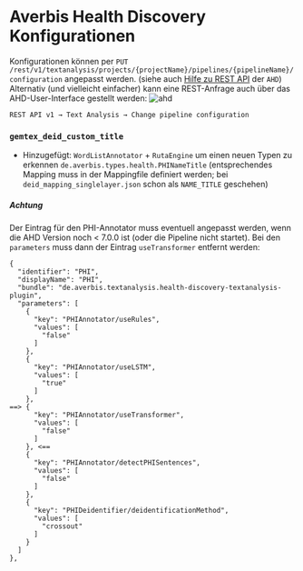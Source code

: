 # Averbis Health Discovery Konfigurationen
Konfigurationen können per 
``PUT`` ``/rest/v1/textanalysis/projects/{projectName}/pipelines/{pipelineName}/configuration`` angepasst werden.
(siehe auch
[Hilfe zu REST API](https://help.averbis.com/health-discovery/user-manual/#HealthDiscoveryUserManualVersion6.20-ApplicationInterface:RESTAPI)
der ``AHD``)  
Alternativ (und vielleicht einfacher) kann eine REST-Anfrage auch über das AHD-User-Interface gestellt werden:
![ahd](https://github.com/medizininformatik-initiative/GeMTeX/assets/4722688/81b4da1d-2821-4b03-ac56-f6af21d60ba0)

```
REST API v1 → Text Analysis → Change pipeline configuration
```

### ``gemtex_deid_custom_title``
* Hinzugefügt: ``WordListAnnotator`` + ``RutaEngine`` um einen neuen Typen zu erkennen `de.averbis.types.health.PHINameTitle`
  (entsprechendes Mapping muss in der Mappingfile definiert werden; bei `deid_mapping_singlelayer.json` schon als `NAME_TITLE` geschehen)

##### Achtung
Der Eintrag für den PHI-Annotator muss eventuell angepasst werden, wenn die AHD Version noch < 7.0.0 ist (oder die Pipeline nicht startet).
Bei den ``parameters`` muss dann der Eintrag `useTransformer` entfernt werden:
```
{
  "identifier": "PHI",
  "displayName": "PHI",
  "bundle": "de.averbis.textanalysis.health-discovery-textanalysis-plugin",
  "parameters": [
    {
      "key": "PHIAnnotator/useRules",
      "values": [
        "false"
      ]
    },
    {
      "key": "PHIAnnotator/useLSTM",
      "values": [
        "true"
      ]
    },
==> {
      "key": "PHIAnnotator/useTransformer",
      "values": [
        "false"
      ]
    }, <==
    {
      "key": "PHIAnnotator/detectPHISentences",
      "values": [
        "false"
      ]
    },
    {
      "key": "PHIDeidentifier/deidentificationMethod",
      "values": [
        "crossout"
      ]
    }
  ]
},
```
